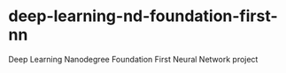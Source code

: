 # deep-learning-nd-foundation-first-nn
Deep Learning Nanodegree Foundation First Neural Network project
